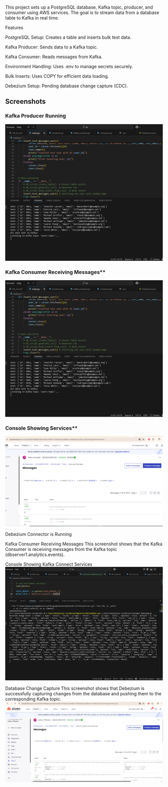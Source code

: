 This project sets up a PostgreSQL database, Kafka topic, producer, and consumer using AWS services. The goal is to stream data from a database table to Kafka in real time.

Features

PostgreSQL Setup: Creates a table and inserts bulk test data.

Kafka Producer: Sends data to a Kafka topic.

Kafka Consumer: Reads messages from Kafka.

Environment Handling: Uses .env to manage secrets securely.

Bulk Inserts: Uses COPY for efficient data loading.

Debezium Setup: Pending database change capture (CDC).


## **Screenshots**
### **Kafka Producer Running**
![Kafka Producer](screenshots_of_progress/progress_kafka.PNG)

### Kafka Consumer Receiving Messages**
![Kafka Consumer](screenshots_of_progress/progress_kafka.PNG)

### Console Showing Services**
![Console](screenshots_of_progress/progress_kafka_aiven_console.PNG)

Debezium Connector is Running

Kafka Consumer Receiving Messages
This screenshot shows that the Kafka Consumer is receiving messages from the Kafka topic (dbserver1.analytics.events).

Console Showing Kafka Connect Services
![Console](screenshots_of_progress/check_kafka_manual_consumer.PNG)

Database Change Capture 
This screenshot shows that Debezium is successfully capturing changes from the database and pushing them to the corresponding Kafka topic.
![Console](screenshots_of_progress/connector_topc_log.PNG)
